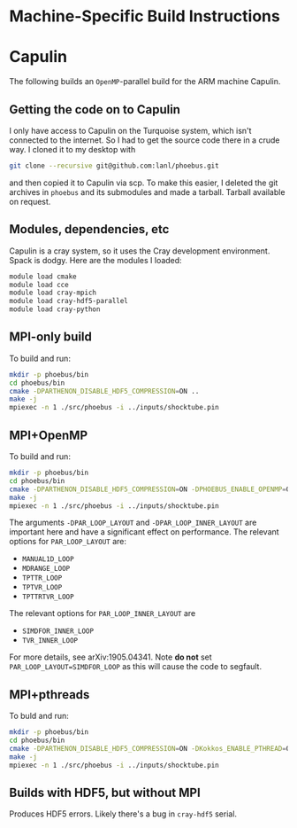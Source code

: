 Machine-Specific Build Instructions
===

# Capulin

The following builds an `OpenMP`-parallel build for the ARM machine Capulin.

## Getting the code on to Capulin

I only have access to Capulin on the Turquoise system, which isn't
connected to the internet. So I had to get the source code there in a
crude way. I cloned it to my desktop with

```bash
git clone --recursive git@github.com:lanl/phoebus.git
```
and then copied it to Capulin via scp. To make this easier, I deleted the git archives in `phoebus` and its submodules and made a tarball. Tarball available on request.

## Modules, dependencies, etc

Capulin is a cray system, so it uses the Cray development environment. Spack is dodgy. Here are the modules I loaded:
```bash
module load cmake
module load cce
module load cray-mpich
module load cray-hdf5-parallel
module load cray-python
```

## MPI-only build

To build and run:
```bash
mkdir -p phoebus/bin
cd phoebus/bin
cmake -DPARTHENON_DISABLE_HDF5_COMPRESSION=ON ..
make -j
mpiexec -n 1 ./src/phoebus -i ../inputs/shocktube.pin
```

## MPI+OpenMP

To build and run:
```bash
mkdir -p phoebus/bin
cd phoebus/bin
cmake -DPARTHENON_DISABLE_HDF5_COMPRESSION=ON -DPHOEBUS_ENABLE_OPENMP=ON -DPAR_LOOP_LAYOUT=MDRANGE_LOOP -DPAR_LOOP_INNER_LAYOUT=TVR_INNER_LOOP ..
make -j
mpiexec -n 1 ./src/phoebus -i ../inputs/shocktube.pin
```

The arguments `-DPAR_LOOP_LAYOUT` and `-DPAR_LOOP_INNER_LAYOUT` are important here and have a significant effect on performance. The relevant options for `PAR_LOOP_LAYOUT` are:
- `MANUAL1D_LOOP`
- `MDRANGE_LOOP`
- `TPTTR_LOOP`
- `TPTVR_LOOP`
- `TPTTRTVR_LOOP`

The relevant options for `PAR_LOOP_INNER_LAYOUT` are
- `SIMDFOR_INNER_LOOP`
- `TVR_INNER_LOOP`

For more details, see arXiv:1905.04341. Note **do not** set `PAR_LOOP_LAYOUT=SIMDFOR_LOOP` as this will cause the code to segfault.

## MPI+pthreads

To buld and run:
```bash
mkdir -p phoebus/bin
cd phoebus/bin
cmake -DPARTHENON_DISABLE_HDF5_COMPRESSION=ON -DKokkos_ENABLE_PTHREAD=ON ..
make -j
mpiexec -n 1 ./src/phoebus -i ../inputs/shocktube.pin
```

## Builds with HDF5, but without MPI

Produces HDF5 errors. Likely there's a bug in `cray-hdf5` serial.
